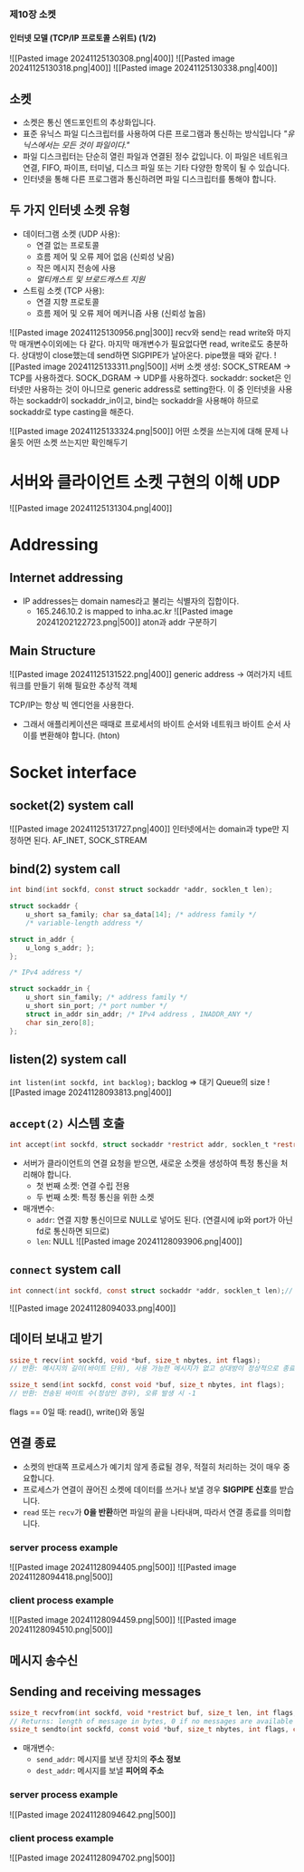 ### 제10장 소켓

#### 인터넷 모델 (TCP/IP 프로토콜 스위트) (1/2)
![[Pasted image 20241125130308.png|400]]
![[Pasted image 20241125130318.png|400]]
![[Pasted image 20241125130338.png|400]]
## 소켓
- 소켓은 통신 엔드포인트의 추상화입니다.
- 표준 유닉스 파일 디스크립터를 사용하여 다른 프로그램과 통신하는 방식입니다
*"유닉스에서는 모든 것이 파일이다."*
- 파일 디스크립터는 단순히 열린 파일과 연결된 정수 값입니다. 이 파일은 네트워크 연결, FIFO, 파이프, 터미널, 디스크 파일 또는 기타 다양한 항목이 될 수 있습니다.
- 인터넷을 통해 다른 프로그램과 통신하려면 파일 디스크립터를 통해야 합니다.
## 두 가지 인터넷 소켓 유형
- 데이터그램 소켓 (UDP 사용):
  - 연결 없는 프로토콜
  - 흐름 제어 및 오류 제어 없음 (신뢰성 낮음)
  - 작은 메시지 전송에 사용
  - *멀티캐스트 및 브로드캐스트 지원*
- 스트림 소켓 (TCP 사용):
  - 연결 지향 프로토콜
  - 흐름 제어 및 오류 제어 메커니즘 사용 (신뢰성 높음)

![[Pasted image 20241125130956.png|300]]
recv와 send는 read write와 마지막 매개변수이외에는 다 같다. 마지막 매개변수가 필요없다면 read, write로도 충분하다.
상대방이 close했는데 send하면 SIGPIPE가 날아온다. pipe했을 때와 같다.
![[Pasted image 20241125133311.png|500]]
서버 소켓 생성: 
SOCK_STREAM -> TCP를 사용하겠다.
SOCK_DGRAM -> UDP를 사용하겠다.
sockaddr: socket은 인터넷만 사용하는 것이 아니므로 generic address로 setting한다.
이 중 인터넷을 사용하는 sockaddr이 sockaddr_in이고, bind는 sockaddr을 사용해야 하므로 sockaddr로 type casting을 해준다.

![[Pasted image 20241125133324.png|500]]
어떤 소켓을 쓰는지에 대해 문제 나올듯 어떤 소켓 쓰는지만 확인해두기
# 서버와 클라이언트 소켓 구현의 이해 UDP
![[Pasted image 20241125131304.png|400]]
# Addressing
## Internet addressing
- IP addresses는 domain names라고 불리는 식별자의 집합이다.
	- 165.246.10.2 is mapped to inha.ac.kr
![[Pasted image 20241202122723.png|500]]
aton과 addr 구분하기
## Main Structure
![[Pasted image 20241125131522.png|400]]
generic address -> 여러가지 네트워크를 만들기 위해 필요한 추상적 객체

TCP/IP는 항상 빅 엔디언을 사용한다.
- 그래서 애플리케이션은 때때로 프로세서의 바이트 순서와 네트워크 바이트 순서 사이를 변환해야 합니다. (hton)
# Socket interface
## socket(2) system call
![[Pasted image 20241125131727.png|400]]
인터넷에서는 domain과 type만 지정하면 된다. AF_INET, SOCK_STREAM
## bind(2) system call
```c
int bind(int sockfd, const struct sockaddr *addr, socklen_t len);
```

```c
struct sockaddr {
	u_short sa_family; char sa_data[14]; /* address family */
	/* variable-length address */

struct in_addr {
	u_long s_addr; };
};

/* IPv4 address */

struct sockaddr_in {
	u_short sin_family; /* address family */
	u_short sin_port; /* port number */
	struct in_addr sin_addr; /* IPv4 address , INADDR_ANY */
	char sin_zero[8];
};
```
## listen(2) system call
`int listen(int sockfd, int backlog);`
backlog => 대기 Queue의 size
![[Pasted image 20241128093813.png|400]]
## `accept(2)` 시스템 호출
```c
int accept(int sockfd, struct sockaddr *restrict addr, socklen_t *restrict len);
```
- 서버가 클라이언트의 연결 요청을 받으면, 새로운 소켓을 생성하여 특정 통신을 처리해야 합니다.
  - 첫 번째 소켓: 연결 수립 전용
  - 두 번째 소켓: 특정 통신을 위한 소켓
- 매개변수:
  - `addr`: 연결 지향 통신이므로 NULL로 넣어도 된다. (연결시에 ip와 port가 아닌 fd로 통신하면 되므로)
  - `len`: NULL
![[Pasted image 20241128093906.png|400]]
## `connect` system call
```c
int connect(int sockfd, const struct sockaddr *addr, socklen_t len);// addr: 서버 주소
```
![[Pasted image 20241128094033.png|400]]
## 데이터 보내고 받기
```c
ssize_t recv(int sockfd, void *buf, size_t nbytes, int flags);
// 반환: 메시지의 길이(바이트 단위), 사용 가능한 메시지가 없고 상대방이 정상적으로 종료한 경우 0, 오류 발생 시 -1

ssize_t send(int sockfd, const void *buf, size_t nbytes, int flags);
// 반환: 전송된 바이트 수(정상인 경우), 오류 발생 시 -1
```
flags == 0일 때: read(), write()와 동일
## 연결 종료
- 소켓의 반대쪽 프로세스가 예기치 않게 종료될 경우, 적절히 처리하는 것이 매우 중요합니다.
- 프로세스가 연결이 끊어진 소켓에 데이터를 쓰거나 보낼 경우 **SIGPIPE 신호**를 받습니다.
- `read` 또는 `recv`가 **0을 반환**하면 파일의 끝을 나타내며, 따라서 연결 종료를 의미합니다.
### server process example
![[Pasted image 20241128094405.png|500]]
![[Pasted image 20241128094418.png|500]]
### client process example
![[Pasted image 20241128094459.png|500]]
![[Pasted image 20241128094510.png|500]]
## 메시지 송수신
## Sending and receiving messages
```c
ssize_t recvfrom(int sockfd, void *restrict buf, size_t len, int flags, struct sockaddr *restrict send_addr, socklen_t *restrict addrlen); // (recv에 이게 추가)
// Returns: length of message in bytes, 0 if no messages are available and peer has done an orderly shutdown, or -1 on error
ssize_t sendto(int sockfd, const void *buf, size_t nbytes, int flags, const struct sockaddr *dest_addr, socklen_t destlen);//(send에 이게 추가)

```
- 매개변수:
  - `send_addr`: 메시지를 보낸 장치의 **주소 정보**
  - `dest_addr`: 메시지를 보낼 **피어의 주소** 
### server process example
![[Pasted image 20241128094642.png|500]]
### client process example
![[Pasted image 20241128094702.png|500]]